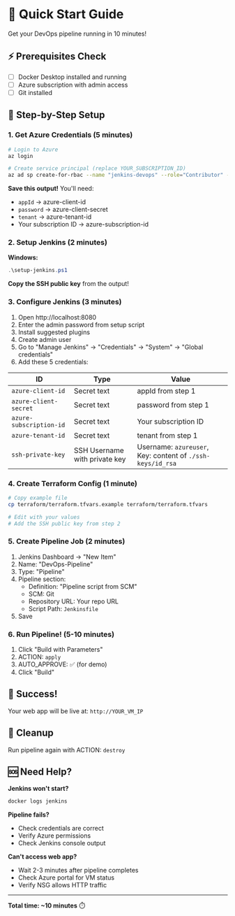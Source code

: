 # 🚀 Quick Start Guide

Get your DevOps pipeline running in 10 minutes!

## ⚡ Prerequisites Check

- [ ] Docker Desktop installed and running
- [ ] Azure subscription with admin access
- [ ] Git installed

## 🎯 Step-by-Step Setup

### 1. Get Azure Credentials (5 minutes)

```bash
# Login to Azure
az login

# Create service principal (replace YOUR_SUBSCRIPTION_ID)
az ad sp create-for-rbac --name "jenkins-devops" --role="Contributor" --scopes="/subscriptions/YOUR_SUBSCRIPTION_ID"
```

**Save this output!** You'll need:

- `appId` → azure-client-id
- `password` → azure-client-secret
- `tenant` → azure-tenant-id
- Your subscription ID → azure-subscription-id

### 2. Setup Jenkins (2 minutes)

**Windows:**

```powershell
.\setup-jenkins.ps1
```

**Copy the SSH public key** from the output!

### 3. Configure Jenkins (3 minutes)

1. Open http://localhost:8080
2. Enter the admin password from setup script
3. Install suggested plugins
4. Create admin user
5. Go to "Manage Jenkins" → "Credentials" → "System" → "Global credentials"
6. Add these 5 credentials:

| ID                      | Type                          | Value                                                      |
| ----------------------- | ----------------------------- | ---------------------------------------------------------- |
| `azure-client-id`       | Secret text                   | appId from step 1                                          |
| `azure-client-secret`   | Secret text                   | password from step 1                                       |
| `azure-subscription-id` | Secret text                   | Your subscription ID                                       |
| `azure-tenant-id`       | Secret text                   | tenant from step 1                                         |
| `ssh-private-key`       | SSH Username with private key | Username: `azureuser`, Key: content of `./ssh-keys/id_rsa` |

### 4. Create Terraform Config (1 minute)

```bash
# Copy example file
cp terraform/terraform.tfvars.example terraform/terraform.tfvars

# Edit with your values
# Add the SSH public key from step 2
```

### 5. Create Pipeline Job (2 minutes)

1. Jenkins Dashboard → "New Item"
2. Name: "DevOps-Pipeline"
3. Type: "Pipeline"
4. Pipeline section:
   - Definition: "Pipeline script from SCM"
   - SCM: Git
   - Repository URL: Your repo URL
   - Script Path: `Jenkinsfile`
5. Save

### 6. Run Pipeline! (5-10 minutes)

1. Click "Build with Parameters"
2. ACTION: `apply`
3. AUTO_APPROVE: ✅ (for demo)
4. Click "Build"

## 🎉 Success!

Your web app will be live at: `http://YOUR_VM_IP`

## 🧹 Cleanup

Run pipeline again with ACTION: `destroy`

## 🆘 Need Help?

**Jenkins won't start?**

```bash
docker logs jenkins
```

**Pipeline fails?**

- Check credentials are correct
- Verify Azure permissions
- Check Jenkins console output

**Can't access web app?**

- Wait 2-3 minutes after pipeline completes
- Check Azure portal for VM status
- Verify NSG allows HTTP traffic

---

**Total time: ~10 minutes** ⏱️
